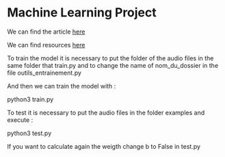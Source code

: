 # Machine Learning Project

We can find the article [here](https://arxiv.org/pdf/1412.5567.pdf)

We can find resources [here](https://storage.cloud.google.com/download.tensorflow.org/data/speech_commands_v0.01.tar.gz)


To train the model it is necessary to put the folder of the audio files in the same folder that train.py and to change the name of nom_du_dossier in the file outils_entrainement.py

And then we can train the model with :

python3 train.py

To test it is necessary to put the audio files in the folder examples and execute :

python3 test.py

If you want to calculate again the weigth change b to False in test.py